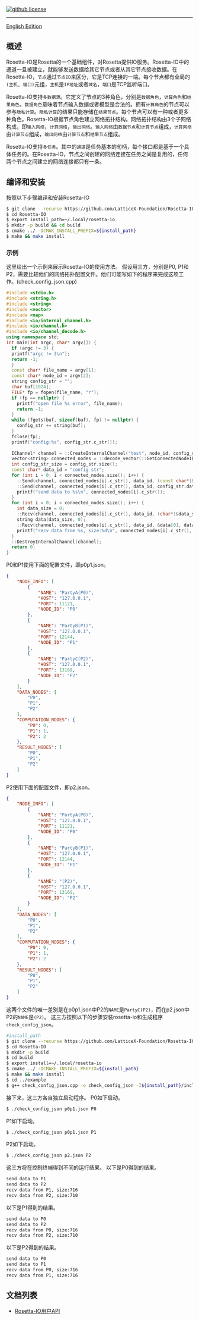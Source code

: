 [![github license](https://img.shields.io/badge/license-LGPLv3-blue.svg)](https://www.gnu.org/licenses/lgpl-3.0.en.html)

--------------------------------------------------------------------------------

[English Edition](./README.md)

## 概述
  Rosetta-IO是Rosetta的一个基础组件，对Rosetta提供IO服务。Rosetta-IO中的通道一旦被建立，就能够发送数据给其它节点或者从其它节点接收数据。在Rosetta-IO，`节点`通过`节点ID`来区分，它是TCP连接的一端。每个节点都有全局的`(主机, 端口)`元组，`主机`是`IP地址`或者`域名`，`端口`是TCP监听端口。
  
  Rosetta-IO支持`多数据源`。它定义了节点的3种角色，分别是`数据角色`，`计算角色`和`结果角色`。`数据角色`意味着节点输入数据或者模型是合法的。拥有`计算角色`的节点可以参与`隐私计算`。`隐私计算`的结果只能存储在`结果节点`。每个节点可以有一种或者更多种角色。Rosetta-IO根据节点角色建立网络拓扑结构。网络拓扑结构由3个子网络构成，即`输入网络`，`计算网络`，`输出网络`。`输入网络`由`数据节点`和`计算节点`组成，`计算网络`由`计算节点`组成，`输出网络`由`计算节点`和`结果节点`组成。

  Rosetta-IO支持`多任务`。其中的`通道`是任务基本的句柄，每个接口都是基于一个具体任务的。在Rosetta-IO，节点之间创建的网络连接在任务之间是复用的，任何两个节点之间建立的网络连接都只有一条。


## 编译和安装
  按照以下步骤编译和安装Rosetta-IO
```bash
$ git clone --recurse https://github.com/LatticeX-Foundation/Rosetta-IO.git
$ cd Rosetta-IO
$ export install_path=~/.local/rosetta-io
$ mkdir -p build && cd build
$ cmake ../ -DCMAK_INSTALL_PREFIX=${install_path}
$ make && make install
```


### 示例
  这里给出一个示例来展示Rosetta-IO的使用方法。
  假设用三方，分别是P0, P1和P2，需要比较他们的网络拓扑配置文件。他们可能写如下的程序来完成这项工作。(check_config_json.cpp)
```cpp
#include <stdio.h>
#include <string.h>
#include <string>
#include <vector>
#include <map>
#include <io/internal_channel.h>
#include <io/channel.h>
#include <io/channel_decode.h>
using namespace std;
int main(int argc, char* argv[]) {
  if (argc != 3) {
  printf("argc != 3\n");
  return -1;
  }
  const char* file_name = argv[1];
  const char* node_id = argv[2];
  string config_str = "";
  char buf[1024];
  FILE* fp = fopen(file_name, "r");
  if (fp == nullptr) {
    printf("open file %s error", file_name);
    return -1;
  }
  while (fgets(buf, sizeof(buf), fp) != nullptr) {
    config_str += string(buf);
  }
  fclose(fp);
  printf("config:%s", config_str.c_str());
  
  IChannel* channel = ::CreateInternalChannel("test", node_id, config_str.c_str(), nullptr);
  vector<string> connected_nodes = ::decode_vector(::GetConnectedNodeIDs(channel));
  int config_str_size = config_str.size();
  const char* data_id = "config str";
  for (int i = 0; i < connected_nodes.size(); i++) {
    ::Send(channel, connected_nodes[i].c_str(), data_id, (const char*)&config_str_size, sizeof(int));
    ::Send(channel, connected_nodes[i].c_str(), data_id, config_str.data(), config_str_size);
    printf("send data to %s\n", connected_nodes[i].c_str());
  }
  for (int i = 0; i < connected_nodes.size(); i++) {
    int data_size = 0;
    ::Recv(channel, connected_nodes[i].c_str(), data_id, (char*)&data_size, sizeof(int));
    string data(data_size, 0);
    ::Recv(channel, connected_nodes[i].c_str(), data_id, &data[0], data_size);
    printf("recv data from %s, size:%d\n", connected_nodes[i].c_str(), data_size);
  }
  ::DestroyInternalChannel(channel);
  return 0;
}
``` 
P0和P1使用下面的配置文件，即p0p1.json。
```json
{
    "NODE_INFO": [
        {
            "NAME": "PartyA(P0)",
            "HOST": "127.0.0.1",
            "PORT": 11121,
            "NODE_ID": "P0"
        },
        {
            "NAME": "PartyB(P1)",
            "HOST": "127.0.0.1",
            "PORT": 12144,
            "NODE_ID": "P1"
        },
        {
            "NAME": "PartyC(P2)",
            "HOST": "127.0.0.1",
            "PORT": 13169,
            "NODE_ID": "P2"
        }
    ],
    "DATA_NODES": [
        "P0",
        "P1",
        "P2"
    ],
    "COMPUTATION_NODES": {
        "P0": 0,
        "P1": 1,
        "P2": 2
    },
    "RESULT_NODES": [
        "P0",
        "P1",
        "P2"
    ]
}
```
P2使用下面的配置文件，即p2.json。
```json
{
    "NODE_INFO": [
        {
            "NAME": "PartyA(P0)",
            "HOST": "127.0.0.1",
            "PORT": 11121,
            "NODE_ID": "P0"
        },
        {
            "NAME": "PartyB(P1)",
            "HOST": "127.0.0.1",
            "PORT": 12144,
            "NODE_ID": "P1"
        },
        {
            "NAME": "(P2)",
            "HOST": "127.0.0.1",
            "PORT": 13169,
            "NODE_ID": "P2"
        }
    ],
    "DATA_NODES": [
        "P0",
        "P1",
        "P2"
    ],
    "COMPUTATION_NODES": {
        "P0": 0,
        "P1": 1,
        "P2": 2
    },
    "RESULT_NODES": [
        "P0",
        "P1",
        "P2"
    ]
}
```
这两个文件的唯一差别是在p0p1.json中P2的`NAME`是`PartyC(P2)`，而在p2.json中P2的`NAME`是`(P2)`。
这三方按照以下的步骤安装rosetta-io和生成程序`check_config_json`。
```bash
#install_path
$ git clone --recurse https://github.com/LatticeX-Foundation/Rosetta-IO.git
$ cd Rosetta-IO
$ mkdir -p build
$ cd build
$ export install=~/.local/rosetta-io
$ cmake ../ -DCMAKE_INSTALL_PREFIX=${install_path}
$ make && make install
$ cd ../example
$ g++ check_config_json.cpp -o check_config_json -I${install_path}/include -L${install_path}/lib -lio -Wl,-rpath=${install_path}/lib
```

接下来，这三方各自独立启动程序。
P0如下启动。
```bash
$ ./check_config_json p0p1.json P0
```

P1如下启动。
```bash
$ ./check_config_json p0p1.json P1
```

P2如下启动。
```bash
$ ./check_config_json p2.json P2
```


这三方将在控制终端得到不同的运行结果。
以下是P0得到的结果。
```bash
send data to P1
send data to P2
recv data from P1, size:716
recv data from P2, size:710
```

以下是P1得到的结果。
```bash
send data to P0
send data to P2
recv data from P0, size:716
recv data from P2, size:710
```

以下是P2得到的结果。
```bash
send data to P0
send data to P1
recv data from P0, size:716
recv data from P1, size:716
```


## 文档列表
* [Rosetta-IO用户API](./doc/API_DOC_CN.md)
